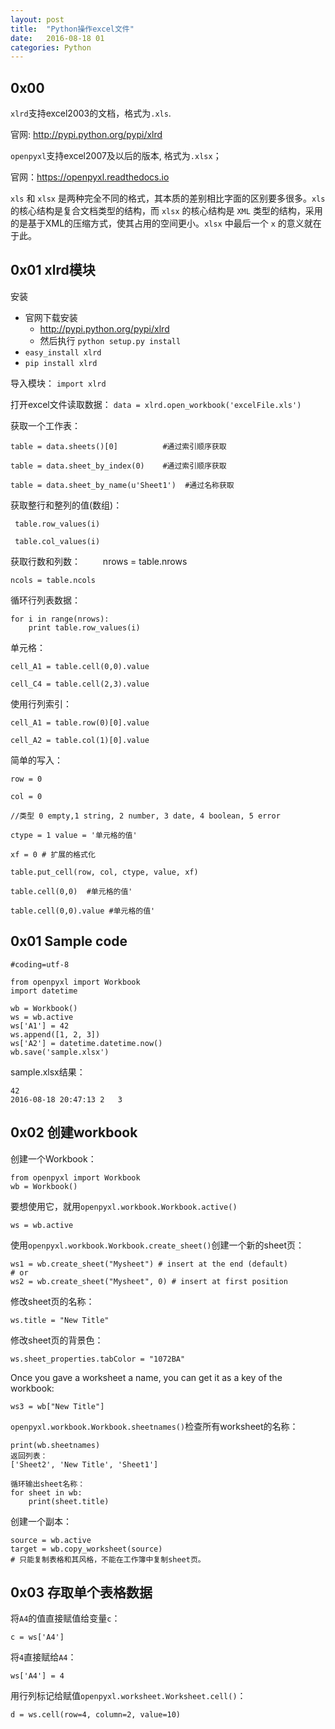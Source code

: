 ```yaml
---
layout: post
title:  "Python操作excel文件"
date:   2016-08-18 01
categories: Python
---
```






## 0x00 ##

`xlrd`支持excel2003的文档，格式为`.xls`.

官网: http://pypi.python.org/pypi/xlrd

`openpyxl`支持excel2007及以后的版本, 格式为`.xlsx`；

官网：https://openpyxl.readthedocs.io

`xls` 和 `xlsx` 是两种完全不同的格式，其本质的差别相比字面的区别要多很多。`xls` 的核心结构是复合文档类型的结构，而 `xlsx` 的核心结构是 `XML` 类型的结构，采用的是基于XML的压缩方式，使其占用的空间更小。`xlsx` 中最后一个 `x` 的意义就在于此。

## 0x01 xlrd模块 ##

安装

- 官网下载安装
	- http://pypi.python.org/pypi/xlrd
	- 然后执行 `python setup.py install`
- `easy_install xlrd`
- `pip install xlrd`

导入模块： `import xlrd`

打开excel文件读取数据： `data = xlrd.open_workbook('excelFile.xls')`

获取一个工作表：

    table = data.sheets()[0]          #通过索引顺序获取

    table = data.sheet_by_index(0)    #通过索引顺序获取 

    table = data.sheet_by_name(u'Sheet1')  #通过名称获取

获取整行和整列的值(数组)：

     table.row_values(i)

     table.col_values(i)

获取行数和列数：
　　
    nrows = table.nrows

    ncols = table.ncols

循环行列表数据：

	for i in range(nrows):
		print table.row_values(i)
 
单元格：

	cell_A1 = table.cell(0,0).value
	 
	cell_C4 = table.cell(2,3).value
 
使用行列索引：

	cell_A1 = table.row(0)[0].value
	 
	cell_A2 = table.col(1)[0].value
 
简单的写入：

	row = 0
	 
	col = 0
 
	//类型 0 empty,1 string, 2 number, 3 date, 4 boolean, 5 error

	ctype = 1 value = '单元格的值'
	 
	xf = 0 # 扩展的格式化
	 
	table.put_cell(row, col, ctype, value, xf)
	 
	table.cell(0,0)  #单元格的值'
	 
	table.cell(0,0).value #单元格的值'

## 0x01 Sample code ##

	#coding=utf-8

	from openpyxl import Workbook
	import datetime
	
	wb = Workbook()
	ws = wb.active
	ws['A1'] = 42
	ws.append([1, 2, 3])
	ws['A2'] = datetime.datetime.now()
	wb.save('sample.xlsx')

sample.xlsx结果：

	42		
	2016-08-18 20:47:13	2	3

## 0x02 创建workbook ##

创建一个Workbook：

	from openpyxl import Workbook
	wb = Workbook()

要想使用它，就用`openpyxl.workbook.Workbook.active()`

	ws = wb.active

使用`openpyxl.workbook.Workbook.create_sheet()`创建一个新的sheet页：

	ws1 = wb.create_sheet("Mysheet") # insert at the end (default)
	# or
	ws2 = wb.create_sheet("Mysheet", 0) # insert at first position

修改sheet页的名称：

	ws.title = "New Title"

修改sheet页的背景色：

	ws.sheet_properties.tabColor = "1072BA"

Once you gave a worksheet a name, you can get it as a key of the workbook:

	ws3 = wb["New Title"]

`openpyxl.workbook.Workbook.sheetnames()`检查所有worksheet的名称：

	print(wb.sheetnames)
	返回列表：
	['Sheet2', 'New Title', 'Sheet1']
	
	循环输出sheet名称：
	for sheet in wb:
		print(sheet.title)

创建一个副本：

	source = wb.active
	target = wb.copy_worksheet(source)
	# 只能复制表格和其风格，不能在工作簿中复制sheet页。


## 0x03 存取单个表格数据 ##

将`A4`的值直接赋值给变量`c`：

	c = ws['A4']

将`4`直接赋给`A4`：

	ws['A4'] = 4

用行列标记给赋值`openpyxl.worksheet.Worksheet.cell()`：

	d = ws.cell(row=4, column=2, value=10)